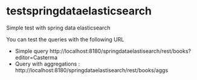 # testspringdataelasticsearch
Simple test with spring data elasticsearch


You can test the queries with the following URL 

* Simple query http://localhost:8180/springdataelastisearch/rest/books?editor=Casterma
* Query with aggregations : http://localhost:8180/springdataelastisearch/rest/books/aggs
